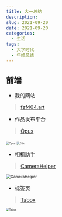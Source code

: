 ```yaml
---
title: 大一总结
description: 
slug: 2021-09-20
date: 2021-09-20
categories:
  - 生活
tags:
  - 大学时代
  - 年终总结
---
```


## 前端

- 我的网站

> [fzf404.art](https://www.fzf404.art/)

- 作品发布平台

> [Opus](https://github.com/fzf404/Opus)

<img src="https://cdn.jsdelivr.net/gh/fzf404/image/Opus/show.webp" alt="Opus" style="zoom: 50%;" />

<img src="https://cdn.jsdelivr.net/gh/fzf404/image/Opus/edit.webp" alt="Edit" style="zoom: 50%;" />

- 相机助手

> [CameraHelper](https://github.com/fzf404/CameraHelper)

<img src="https://cdn.jsdelivr.net/gh/fzf404/image/CameraHelper/show.webp" alt="CameraHelper" style="zoom:75%;" />

- 标签页

> [Tabox](https://github.com/fzf404/Tabox)

<img src="https://cdn.jsdelivr.net/gh/fzf404/image/Tabox/show.webp" alt="Tabox" style="zoom:50%;" />
